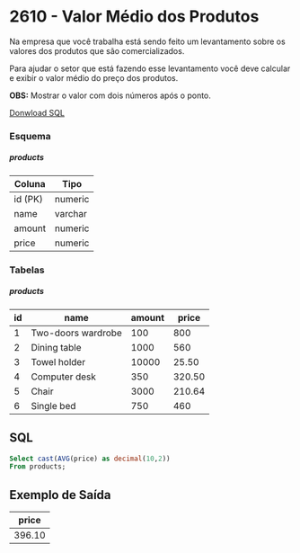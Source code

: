 # 2610 - Valor Médio dos Produtos

Na empresa que você trabalha está sendo feito um levantamento sobre os valores dos produtos que são comercializados.

Para ajudar o setor que está fazendo esse levantamento você deve calcular e exibir o valor médio do preço dos produtos.

**OBS:** Mostrar o valor com dois números após o ponto.

[Donwload SQL](https://www.beecrowd.com.br/repository-sql/2610.sql)

### Esquema

##### products

| Coluna  | Tipo    |
| ------- | ------- |
| id (PK) | numeric |
| name    | varchar |
| amount  | numeric |
| price   | numeric |

### Tabelas

##### products

| id  | name               | amount | price  |
| --- | ------------------ | ------ | ------ |
| 1   | Two-doors wardrobe | 100    | 800    |
| 2   | Dining table       | 1000   | 560    |
| 3   | Towel holder       | 10000  | 25.50  |
| 4   | Computer desk      | 350    | 320.50 |
| 5   | Chair              | 3000   | 210.64 |
| 6   | Single bed         | 750    | 460    |

## SQL

```sql
Select cast(AVG(price) as decimal(10,2))
From products;
```

## Exemplo de Saída

| price  |
| ------ |
| 396.10 |
